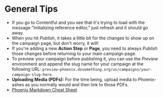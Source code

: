 # General Tips

* If you go to Contentful and you see that it's trying to load with the message "Initializing reference editor," just refresh and it should go away.
* When you hit _Publish_, it takes a little bit for the changes to show up on the campaign page, but don't worry, it will!
* If you're adding a new **Action Step** or **Page**, you need to always _Publish_ those changes before returning to your main campaign page.
* To preview your campaign before publishing it, you can use the _Preview_ environment and append the slug name for your campaign at the following URL: `preview-phoenix.dosomething.org/us/campaigns/your-campaign-slug-here`.
* **Uploading Media \(PDFs\):** For the time being, upload media to Phoenix-ashes as you normally would and then link to those PDFs.
* [Phoenix Markdown Cheat Sheet](https://docs.google.com/document/d/1PrUWPdsHzliYJVnCQbWFgRyB_Au-gILygyUrQ7i06jc/edit#heading=h.7fms4ckn2ac2)

